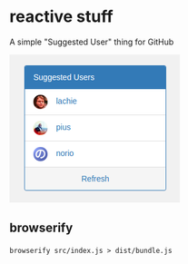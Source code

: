 # reactive stuff
A simple "Suggested User" thing for GitHub

![Screenshot](thing.png)

## browserify

`browserify src/index.js > dist/bundle.js`
